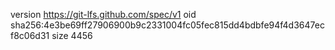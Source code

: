 version https://git-lfs.github.com/spec/v1
oid sha256:4e3be69ff27906900b9c2331004fc05fec815dd4bdbfe94f4d3647ecf8c06d31
size 4456
